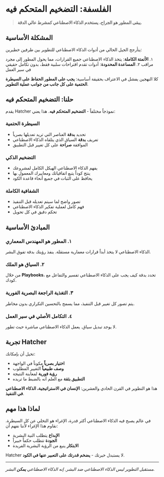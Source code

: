 # الفلسفة: التضخيم المتحكم فيه

> **يبقى المطور هو الجراح، يستخدم الذكاء الاصطناعي كمشرط عالي الدقة.**

## المشكلة الأساسية

يتأرجح الجيل الحالي من أدوات الذكاء الاصطناعي للتطوير بين طرفين خطيرين:

١. **الأتمتة الكاملة**: يتخذ الذكاء الاصطناعي جميع القرارات، مما يحول المطور إلى مجرد مراقب
٢. **المساعدة المحدودة**: أدوات تقدم اقتراحات سلبية فقط، بدون تكامل حقيقي في سير العمل

كلا النهجين يفشل في الاعتراف بحقيقة أساسية: **يجب على المطور الحفاظ على السيطرة الحتمية على كل جانب من جوانب عملية التطوير**.

## حلنا: التضخيم المتحكم فيه

يقدم Hatcher نموذجاً مختلفاً - **التضخيم المتحكم فيه**. هذا يعني:

### السيطرة الحتمية

- تحديد **بدقة** العناصر التي تريد تعديلها بصرياً
- تعريف **بدقة** السياق الذي يتلقاه الذكاء الاصطناعي
- الموافقة **صراحة** على كل تغيير قبل التطبيق

### التضخيم الذكي

- يفهم الذكاء الاصطناعي الهيكل الكامل لمشروعك
- ينتج كوداً يتبع اتفاقياتك ومعاييرك المعمول بها
- يحافظ على الثبات في جميع أنحاء قاعدة الكود

### الشفافية الكاملة

- تصور واضح لما سيتم تعديله قبل التنفيذ
- فهم كامل لعملية تفكير الذكاء الاصطناعي
- تحكم دقيق في كل تحويل

## المبادئ الأساسية

### ١. المطور هو المهندس المعماري

الذكاء الاصطناعي لا يتخذ أبداً قرارات معمارية مستقلة. ينفذ رؤيتك بدقة تفوق البشر.

### ٢. السياق هو الملك

من خلال **Playbooks**، تحدد بدقة كيف يجب على الذكاء الاصطناعي تفسير والتفاعل مع كودك.

### ٣. التغذية الراجعة البصرية الفورية

يتم تصور كل تغيير قبل التنفيذ، مما يسمح بالتحسين التكراري بدون مخاطر.

### ٤. التكامل الأصلي في سير العمل

لا يوجد تبديل سياق. يعمل الذكاء الاصطناعي مباشرة حيث تطور.

## تجربة Hatcher

تخيل أن بإمكانك:

- **اختيار بصرياً** مكوناً في الواجهة
- **وصف طبيعياً** التغيير المطلوب
- **رؤية فورية** لمعاينة النتيجة
- **التطبيق بثقة** مع العلم أنه بالضبط ما تريده

هذا هو التطوير في القرن الحادي والعشرين: **الإنسان في الاستراتيجية، الذكاء الاصطناعي في التنفيذ**.

## لماذا هذا مهم

في عالم يصبح فيه الذكاء الاصطناعي أكثر قدرة، الإغراء هو التخلي عن كل السيطرة. نقاوم هذا الإغراء لأننا نفهم أن:

- **الإبداع** يتطلب النية البشرية
- **الجودة** تتطلب حكماً خبيراً
- **الابتكار** ينبع من الرؤية البشرية الفريدة

Hatcher لا يستبدل خبرتك - **يضخم قدرتك على التعبير عنها في الكود**.

---

_مستقبل التطوير ليس الذكاء الاصطناعي ضد البشر. إنه الذكاء الاصطناعي **يمكن** البشر._
